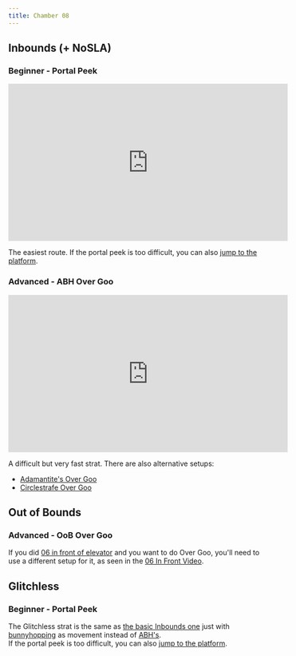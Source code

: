 ```yaml
---
title: Chamber 08
---
```


## Inbounds (+ NoSLA)
### Beginner - Portal Peek 
<iframe width="560" height="315" src="https://www.youtube-nocookie.com/embed/H7re62Wj554" title="YouTube video player" frameborder="0" allow="accelerometer; autoplay; clipboard-write; encrypted-media; gyroscope; picture-in-picture" allowfullscreen></iframe>

The easiest route. If the portal peek is too difficult, you can also [jump to the platform](https://www.youtube.com/watch?v=vmyyRNIbiB0).

### Advanced - ABH Over Goo 
<iframe width="560" height="315" src="https://www.youtube-nocookie.com/embed/JZ8eI-wdW5E" title="YouTube video player" frameborder="0" allow="accelerometer; autoplay; clipboard-write; encrypted-media; gyroscope; picture-in-picture" allowfullscreen></iframe>

A difficult but very fast strat. There are also alternative setups:
- [Adamantite's Over Goo](https://www.youtube.com/watch?v=_dtT9HZmVdo)
- [Circlestrafe Over Goo](https://www.youtube.com/watch?v=WEjFAkwkwKs)

## Out of Bounds
### Advanced - OoB Over Goo
If you did [06 in front of elevator](./chamber06-07#out-of-bounds-advanced-in-front-of-elevator) and you want to do Over Goo, you'll need to use a different setup for it, as seen in the [06 In Front Video](https://www.youtube.com/watch?v=Z9Smd_IAJg4&t=495s).

## Glitchless
### Beginner - Portal Peek
The Glitchless strat is the same as [the basic Inbounds one](https://www.youtube.com/watch?v=H7re62Wj554) just with [bunnyhopping](./movement-and-glitches#basic-movement-bunny-hopping) as movement instead of [ABH's](./movement-and-glitches#basic-movement-abh).
<br>
If the portal peek is too difficult, you can also [jump to the platform](https://www.youtube.com/watch?v=vmyyRNIbiB0).

